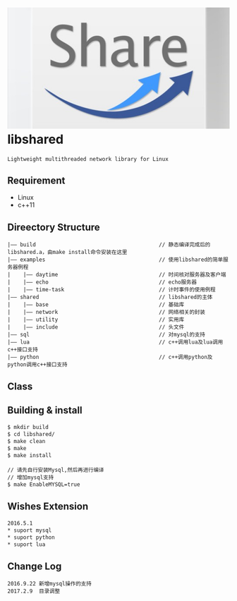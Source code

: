 ![](https://github.com/soymuchacho/GitImage/raw/master/share.gif)
libshared
==============
    Lightweight multithreaded network library for Linux
Requirement
-----------------
* Linux 
* c++11 

Direectory Structure
---------------------------------
    |—— build                                       // 静态编译完成后的libshared.a，由make install命令安装在这里
    |—— examples                                    // 使用libshared的简单服务器例程
    |    |—— daytime                                // 时间核对服务器及客户端
    |    |—— echo                                   // echo服务器
    |    |—— time-task                              // 计时事件的使用例程
    |—— shared                                      // libshared的主体
    |    |—— base                                   // 基础库
    |    |—— network                                // 网络相关的封装
    |    |—— utility                                // 实用库
    |    |—— include                                // 头文件
    |—— sql											// 对mysql的支持
    |—— lua											// c++调用lua及lua调用c++接口支持
    |—— python										// c++调用python及python调用c++接口支持

Class 
----------------------------------

Building & install
----------------------------------

    $ mkdir build
    $ cd libshared/
    $ make clean 
    $ make 
    $ make install 

	// 请先自行安装Mysql,然后再进行编译
	// 增加mysql支持
	$ make EnableMYSQL=true

Wishes Extension
------------------------------------
	2016.5.1
	* suport mysql
    * suport python 
    * suport lua 

Change Log
----------------------------------

    2016.9.22 新增mysql操作的支持
    2017.2.9  目录调整
